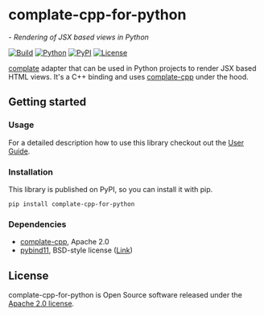 # complate-cpp-for-python

*- Rendering of JSX based views in Python*

[![Build](https://github.com/tmehnert/complate-cpp-for-python/actions/workflows/build.yml/badge.svg)](https://github.com/tmehnert/complate-cpp-for-python/actions/workflows/build.yml)
[![Python](https://img.shields.io/badge/python-3.6%2B-blue)](https://www.python.org/downloads/)
[![PyPI](https://img.shields.io/pypi/v/complate-cpp-for-python)](https://pypi.org/project/complate-cpp-for-python/)
[![License](https://img.shields.io/badge/License-Apache%202.0-blue.svg)](https://github.com/tmehnert/complate-cpp-for-python/blob/main/LICENSE)

[complate](https://complate.org) adapter that can be used in Python projects to render JSX based HTML views. It's a
C++ binding and uses [complate-cpp](https://github.com/tmehnert/complate-cpp) under the hood.

## Getting started

### Usage

For a detailed description how to use this library checkout out the [User Guide](https://github.com/tmehnert/complate-cpp-for-python/blob/main/USER_GUIDE.md).

### Installation
This library is published on PyPI, so you can install it with pip. 

```shell
pip install complate-cpp-for-python
```

### Dependencies

* [complate-cpp](https://github.com/tmehnert/complate-cpp), Apache 2.0
* [pybind11](https://github.com/pybind/pybind11), BSD-style
  license ([Link](https://github.com/pybind/pybind11/blob/master/LICENSE))

## License

complate-cpp-for-python is Open Source software released under the [Apache 2.0 license](https://github.com/tmehnert/complate-cpp-for-python/blob/main/LICENSE).

